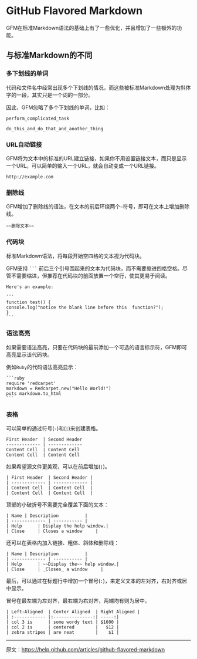 # GitHub Flavored Markdown

GFM在标准Markdown语法的基础上有了一些优化，并且增加了一些额外的功能。

## 与标准Markdown的不同

### 多下划线的单词

代码和文件名中经常出现多个下划线的情况，而这些被标准Markdown处理为斜体字的一段，其实只是一个词的一部分。

因此，GFM忽略了多个下划线的单词，比如：

	perform_complicated_task

	do_this_and_do_that_and_another_thing

### URL自动链接

GFM将为文本中的标准的URL建立链接，如果你不用设置链接文本，而只是显示一个URL。可以简单的输入一个URL，就会自动变成一个URL链接。

	http://example.com
	
### 删除线

GFM增加了删除线的语法，在文本的前后环绕两个`~`符号，即可在文本上增加删除线。

	~~删除文本~~
	
### 代码块

标准Markdown语法，将每段开始空四格的文本视为代码块。

GFM支持 ` ``` ` 前后三个引号围起来的文本为代码块，而不需要缩进四格空格。尽管不需要缩进，但推荐在代码块的前面放置一个空行，使其更易于阅读。

	Here's an example:

	```
	function test() {
  	console.log("notice the blank line before this 	function?");
	}
	```

### 语法高亮

如果需要语法高亮，只要在代码块的最前添加一个可选的语言标示符，GFM即可高亮显示该代码块。

例如`Ruby`的代码语法高亮显示：

	```ruby
	require 'redcarpet'
	markdown = Redcarpet.new("Hello World!")
	puts markdown.to_html
	```
	
### 表格

可以简单的通过符号(`-`)和(`|`)来创建表格。

	First Header  | Second Header
	------------- | -------------
	Content Cell  | Content Cell
	Content Cell  | Content Cell

如果希望源文件更美观，可以在前后增加(`|`)。

	| First Header  | Second Header |
	| ------------- | ------------- |
	| Content Cell  | Content Cell  |
	| Content Cell  | Content Cell  |
	
顶部的小破折号不需要完全覆盖下面的文本：

	| Name | Description          |
	| ------------- | ----------- |
	| Help      | Display the help window.|
	| Close     | Closes a window     |
	
还可以在表格内加入链接、粗体、斜体和删除线：

	| Name | Description          |
	| ------------- | ----------- |
	| Help      | ~~Display the~~ help window.|
	| Close     | _Closes_ a window     |
	
最后，可以通过在标题行中增加一个冒号(`:`)，来定义文本的左对齐，右对齐或居中显示。

冒号在最左端为左对齐，最右端为右对齐，两端均有则为居中。

	| Left-Aligned  | Center Aligned  | Right Aligned |
	| :------------ |:---------------:| -----:|
	| col 3 is      | some wordy text | $1600 |
	| col 2 is      | centered        |   $12 |
	| zebra stripes | are neat        |    $1 |
	
------------------------

原文：<https://help.github.com/articles/github-flavored-markdown>